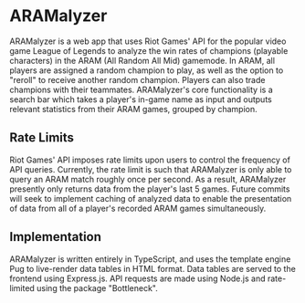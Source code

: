 # ARAMalyzer

ARAMalyzer is a web app that uses Riot Games' API for the popular video game League of Legends to analyze the win rates of champions (playable characters) in the ARAM (All Random All Mid) gamemode.
In ARAM, all players are assigned a random champion to play, as well as the option to "reroll" to receive another random champion. Players can also trade champions with their teammates.
ARAMalyzer's core functionality is a search bar which takes a player's in-game name as input and outputs relevant statistics from their ARAM games, grouped by champion.

## Rate Limits

Riot Games' API imposes rate limits upon users to control the frequency of API queries. Currently, the rate limit is such that ARAMalyzer is only able to query an ARAM match roughly once per second.
As a result, ARAMalyzer presently only returns data from the player's last 5 games. Future commits will seek to implement caching of analyzed data to enable the presentation of data from
all of a player's recorded ARAM games simultaneously.

## Implementation

ARAMalyzer is written entirely in TypeScript, and uses the template engine Pug to live-render data tables in HTML format. Data tables are served to the frontend using Express.js.
API requests are made using Node.js and rate-limited using the package "Bottleneck".
